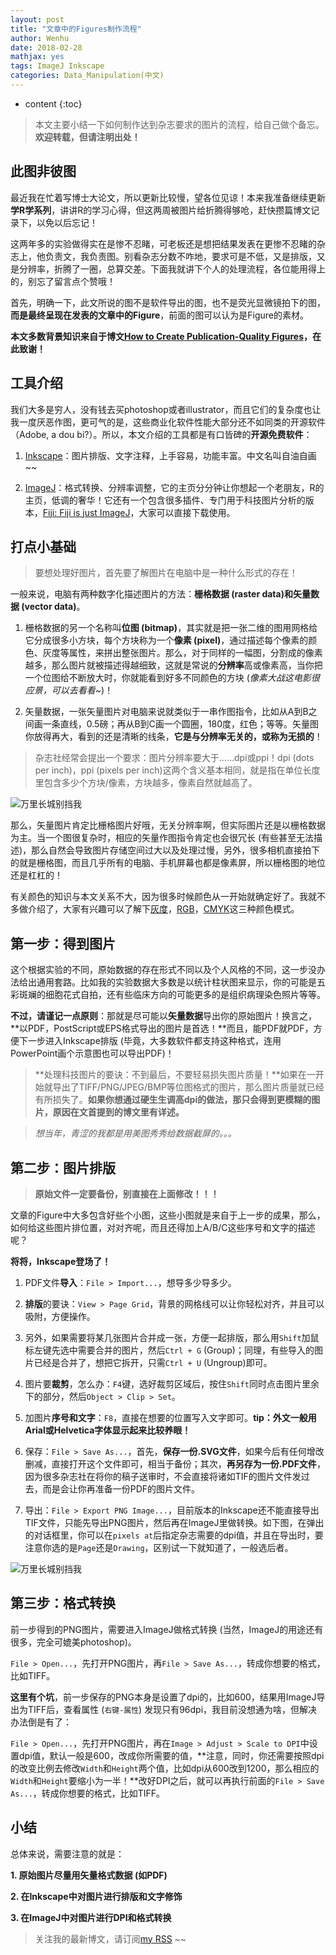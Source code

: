 ```yaml
---
layout: post
title: "文章中的Figures制作流程"
author: Wenhu
date: 2018-02-28
mathjax: yes
tags: ImageJ Inkscape
categories: Data_Manipulation(中文)
---
```


* content
{:toc}

> 本文主要小结一下如何制作达到杂志要求的图片的流程，给自己做个备忘。**欢迎转载，但请注明出处！**

## 此图非彼图

最近我在忙着写博士大论文，所以更新比较慢，望各位见谅！本来我准备继续更新**学R学系列**，讲讲R的学习心得，但这两周被图片给折腾得够呛，赶快攒篇博文记录下，以免以后忘记！

这两年多的实验做得实在是惨不忍睹，可老板还是想把结果发表在更惨不忍睹的杂志上，他负责文，我负责图。别看杂志分数不咋地，要求可是不低，又是排版，又是分辨率，折腾了一圈，总算交差。下面我就讲下个人的处理流程，各位能用得上的，别忘了留言点个赞哦！




首先，明确一下，此文所说的图不是软件导出的图，也不是荧光显微镜拍下的图，**而是最终呈现在发表的文章中的Figure**，前面的图可以认为是Figure的素材。

**本文多数背景知识来自于博文[How to Create Publication-Quality Figures](http://b.nanes.org/figures/index.html)，在此致谢！**

## 工具介绍

我们大多是穷人，没有钱去买photoshop或者illustrator，而且它们的复杂度也让我一度厌恶作图，更可气的是，这些商业化软件性能大部分还不如同类的开源软件（Adobe, a dou bi?）。所以，本文介绍的工具都是有口皆碑的**开源免费软件**：

1. [Inkscape](https://inkscape.org/en/)：图片排版、文字注释，上手容易，功能丰富。中文名叫自油自画~~

2. [ImageJ](https://imagej.nih.gov/ij/)：格式转换、分辨率调整，它的主页分分钟让你想起一个老朋友，R的主页，低调的奢华！它还有一个包含很多插件、专门用于科技图片分析的版本，[Fiji: Fiji is just ImageJ](http://fiji.sc/)，大家可以直接下载使用。

## 打点小基础

> 要想处理好图片，首先要了解图片在电脑中是一种什么形式的存在！

一般来说，电脑有两种数字化描述图片的方法：**栅格数据 (raster data)**和**矢量数据 (vector data)**。

1. 栅格数据的另一个名称叫**位图 (bitmap)**，其实就是把一张二维的图用网格给它分成很多小方块，每个方块称为一个**像素 (pixel)**，通过描述每个像素的颜色、灰度等属性，来拼出整张图片。那么，对于同样的一幅图，分割成的像素越多，那么图片就被描述得越细致，这就是常说的**分辨率**高或像素高，当你把一个位图给不断放大时，你就能看到好多不同颜色的方块 (*像素大战这电影很应景，可以去看看~*)！

2. 矢量数据，一张矢量图片对电脑来说就类似于一串作图指令，比如从A到B之间画一条直线，0.5磅；再从B到C画一个圆圈，180度，红色；等等。矢量图你放得再大，看到的还是清晰的线条，**它是与分辨率无关的，或称为无损的**！

> 杂志社经常会提出一个要求：图片分辨率要大于……dpi或ppi！dpi (dots per inch)，ppi (pixels per inch)这两个含义基本相同，就是指在单位长度里包含多少个方块/像素，方块越多，像素自然就越高了。

<img src = "http://res.cloudinary.com/dgnsud9ue/image/upload/v1519833016/raster-and-vector.jpg" alt = "万里长城别挡我">

那么，矢量图片肯定比栅格图片好哦，无关分辨率啊，但实际图片还是以栅格数据为主。当一个图很复杂时，相应的矢量作图指令肯定也会很冗长 (有些甚至无法描述)，那么自然会导致图片存储空间过大以及处理过慢，另外，很多相机直接拍下的就是栅格图，而且几乎所有的电脑、手机屏幕也都是像素屏，所以栅格图的地位还是杠杠的！

有关颜色的知识与本文关系不大，因为很多时候颜色从一开始就确定好了。我就不多做介绍了，大家有兴趣可以了解下[灰度](https://en.wikipedia.org/wiki/Grayscale)，[RGB](https://en.wikipedia.org/wiki/RGB_color_model)，[CMYK](https://en.wikipedia.org/wiki/Subtractive_color)这三种颜色模式。

## 第一步：得到图片

这个根据实验的不同，原始数据的存在形式不同以及个人风格的不同，这一步没办法给出通用套路。比如我的实验数据大多数是以统计柱状图来显示，你的可能是五彩斑斓的细胞花式自拍，还有些临床方向的可能更多的是组织病理染色照片等等。

**不过，请谨记一点原则**：那就是尽可能以**矢量数据**导出你的原始图片！换言之，**以PDF，PostScript或EPS格式导出的图片是首选！**而且，能PDF就PDF，方便下一步进入Inkscape排版 (毕竟，大多数软件都支持这种格式，连用PowerPoint画个示意图也可以导出PDF)！

> **处理科技图片的要诀：不到最后，不要轻易损失图片质量！**如果在一开始就导出了TIFF/PNG/JPEG/BMP等位图格式的图片，那么图片质量就已经有所损失了。**如果你想通过硬生生调高dpi的做法，那只会得到更模糊的图片，原因在文首提到的博文里有详述。**

> _想当年，青涩的我都是用美图秀秀给数据截屏的。。。_

## 第二步：图片排版

> **原始文件一定要备份，别直接在上面修改！！！**

文章的Figure中大多包含好些个小图，这些小图就是来自于上一步的成果，那么，如何给这些图片排位置，对对齐呢，而且还得加上A/B/C这些序号和文字的描述呢？

**将将，Inkscape登场了！**

1. PDF文件**导入**：`File > Import...`，想导多少导多少。

2. **排版**的要诀：`View > Page Grid`，背景的网格线可以让你轻松对齐，并且可以吸附，方便操作。

3. 另外，如果需要将某几张图片合并成一张，方便一起排版，那么用`Shift`加鼠标左键先选中需要合并的图片，然后`Ctrl + G` (Group)；同理，有些导入的图片已经是合并了，想把它拆开，只需`Ctrl + U` (Ungroup)即可。

4. 图片要**裁剪**，怎么办：`F4`键，选好裁剪区域后，按住`Shift`同时点击图片里余下的部分，然后`Object > Clip > Set`。

5. 加图片**序号和文字**：`F8`，直接在想要的位置写入文字即可。**tip：外文一般用Arial或Helvetica字体显示起来比较养眼！**

6. 保存：`File > Save As...`，首先，**保存一份.SVG文件**，如果今后有任何增改删减，直接打开这个文件即可，相当于备份；其次，**再另存为一份.PDF文件**，因为很多杂志社在将你的稿子送审时，不会直接将诸如TIF的图片文件发过去，而是会让你再准备一份PDF的图片文件。

7. 导出：`File > Export PNG Image...`，目前版本的Inkscape还不能直接导出TIF文件，只能先导出PNG图片，然后再在ImageJ里做转换。如下图，在弹出的对话框里，你可以在`pixels at`后指定杂志需要的dpi值，并且在导出时，要注意你选的是`Page`还是`Drawing`，区别试一下就知道了，一般选后者。

<img src = "http://res.cloudinary.com/dgnsud9ue/image/upload/v1519833015/Inkscape-export.jpg" alt = "万里长城别挡我">

## 第三步：格式转换

前一步得到的PNG图片，需要进入ImageJ做格式转换 (当然，ImageJ的用途还有很多，完全可媲美photoshop)。

`File > Open...`，先打开PNG图片，再`File > Save As...`，转成你想要的格式，比如TIFF。

**这里有个坑**，前一步保存的PNG本身是设置了dpi的，比如600，结果用ImageJ导出为TIFF后，查看属性 (`右键-属性`) 发现只有96dpi，我目前没想通为啥，但解决办法倒是有了：

`File > Open...`，先打开PNG图片，再在`Image > Adjust > Scale to DPI`中设置dpi值，默认一般是600，改成你所需要的值，**注意，同时，你还需要按照dpi的改变比例去修改`Width`和`Height`两个值，比如dpi从600改到1200，那么相应的`Width`和`Height`要缩小为一半！**改好DPI之后，就可以再执行前面的`File > Save As...`，转成你想要的格式，比如TIFF。

## 小结

总体来说，需要注意的就是：

**1. 原始图片尽量用矢量格式数据 (如PDF)**

**2. 在Inkscape中对图片进行排版和文字修饰**

**3. 在ImageJ中对图片进行DPI和格式转换**


> 关注我的最新博文，请订阅[my RSS](http://bioinfostar.com/feed.xml) ~~
